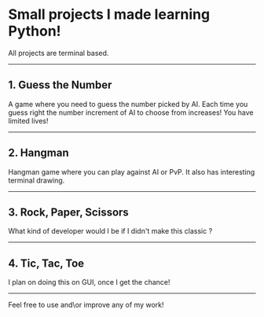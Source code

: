 # Small projects I made learning Python!

All projects are terminal based.

-----------------------------------------------

## 1. Guess the Number
A game where you need to guess the number picked by AI. Each time you guess right the number increment of AI to choose from increases! You have limited lives!

-----------------------------------------------

## 2. Hangman
Hangman game where you can play against AI or PvP. It also has interesting terminal drawing.

-----------------------------------------------

## 3. Rock, Paper, Scissors
What kind of developer would I be if I didn't make this classic ?

-----------------------------------------------

## 4. Tic, Tac, Toe
I plan on doing this on GUI, once I get the chance!

-----------------------------------------------
Feel free to use and\or improve any of my work!

